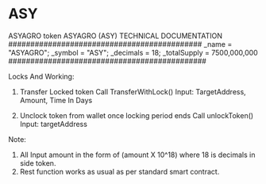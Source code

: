 # ASY
ASYAGRO token
ASYAGRO (ASY)  TECHNICAL DOCUMENTATION
############################################
_name = "ASYAGRO";
_symbol = "ASY";
_decimals = 18;
_totalSupply = 7500,000,000
#############################################

Locks And Working:

1.	Transfer Locked token
Call TransferWithLock()
Input: TargetAddress, Amount, Time In Days

2.	Unclock token from wallet once locking period ends
Call unlockToken()
Input: targetAddress

Note: 
1.	All Input amount in the form of (amount X 10^18) where 18 is decimals in side token.
2.	Rest function works as usual as per standard smart contract.

	


